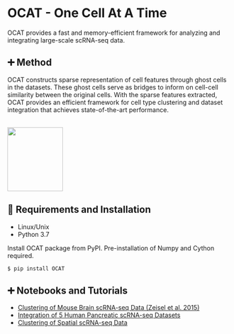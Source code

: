 # OCAT - One Cell At A Time
OCAT provides a fast and memory-efficient framework for analyzing and integrating large-scale scRNA-seq data. 

## :heavy_plus_sign: Method
OCAT constructs sparse representation of cell features through ghost cells in the datasets. These ghost cells serve as bridges to inform on cell-cell similarity between the original cells. With the sparse features extracted, OCAT provides an efficient framework for cell type clustering and dataset integration that achieves state-of-the-art performance.

<br><img src="https://github.com/bowang-lab/OCAT/blob/master/img/Figure1_update.png" align="center" width="125" height="144" />

## :triangular_ruler: Requirements and Installation
* Linux/Unix
* Python 3.7

Install OCAT package from PyPI. Pre-installation of Numpy and Cython required.
```bash
$ pip install OCAT
```

## :heavy_plus_sign: Notebooks and Tutorials
* [Clustering of Mouse Brain scRNA-seq Data (Zeisel et al. 2015)](https://github.com/bowang-lab/OCAT/blob/master/vignettes/Clustering/README.md)
* [Integration of 5 Human Pancreatic scRNA-seq Datasets](https://github.com/bowang-lab/OCAT/blob/master/vignettes/Integration/README.md)
* [Clustering of Spatial scRNA-seq Data](https://github.com/bowang-lab/OCAT/tree/master/vignettes/Spatial/README.md)
